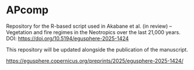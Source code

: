 # APcomp
Repository for the R-based script used in Akabane et al. (in review) – Vegetation and fire regimes in the Neotropics over the last 21,000 years. DOI: https://doi.org/10.5194/egusphere-2025-1424

This repository will be updated alongside the publication of the manuscript.

https://egusphere.copernicus.org/preprints/2025/egusphere-2025-1424/
